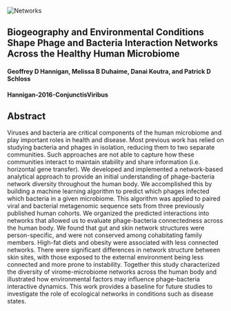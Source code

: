 ![Networks](https://media.giphy.com/media/xTiTnxpQ3ghPiB2Hp6/giphy.gif)

## Biogeography and Environmental Conditions Shape Phage and Bacteria Interaction Networks Across the Healthy Human Microbiome

#### Geoffrey D Hannigan, Melissa B Duhaime, Danai Koutra, and Patrick D Schloss

#### Hannigan-2016-ConjunctisViribus

## Abstract

Viruses and bacteria are critical components of the human microbiome and play important roles in health and disease. Most previous work has relied on studying bacteria and phages in isolation, reducing them to two separate communities. Such approaches are not able to capture how these communities interact to maintain stability and share information (i.e. horizontal gene transfer). We developed and implemented a network-based analytical approach to provide an initial understanding of phage-bacteria network diversity throughout the human body. We accomplished this by building a machine learning algorithm to predict which phages infected which bacteria in a given microbiome. This algorithm was applied to paired viral and bacterial metagenomic sequence sets from three previously published human cohorts. We organized the predicted interactions into networks that allowed us to evaluate phage-bacteria connectedness across the human body. We found that gut and skin network structures were person-specific, and were not conserved among cohabitating family members. High-fat diets and obesity were associated with less connected networks. There were significant differences in network structure between skin sites, with those exposed to the external environment being less connected and more prone to instability. Together this study characterized the diversity of virome-microbiome networks across the human body and illustrated how environmental factors may influence phage-bacteria interactive dynamics. This work provides a baseline for future studies to investigate the role of ecological networks in conditions such as disease states.

